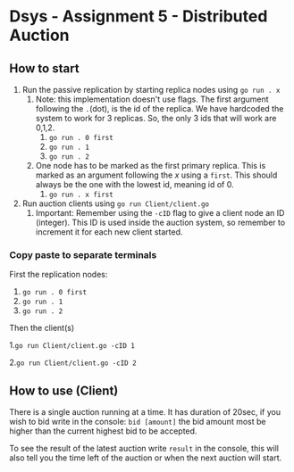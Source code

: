 # Dsys - Assignment 5 - Distributed Auction

## How to start

1. Run the passive replication by starting replica nodes using ```go run . x```
   1. Note: this implementation doesn't use flags. The first argument following the `.`(dot), is the id of the replica. We have hardcoded the system to work for 3 replicas. So, the only 3 ids that will work are 0,1,2.
      1. ```go run . 0 first```
      2. ```go run . 1```
      3. `go run . 2`
   2. One node has to be marked as the first primary replica. This is marked as an argument following the *x* using a ```first```. This should always be the one with the lowest id, meaning id of 0.
      1. ```go run . x first```
2. Run auction clients using `go run Client/client.go`
   1. Important: Remember using the `-cID` flag to give a client node an ID (integer). This ID is used inside the auction system, so remember to increment it for each new client started.

### Copy paste to separate terminals

First the replication nodes:

1. `go run . 0 first`
2. `go run . 1`
3. `go run . 2`

Then the client(s)

1.`go run Client/client.go -cID 1`

2.`go run Client/client.go -cID 2`

## How to use (Client)
There is a single auction running at a time. It has duration of 20sec, if you wish to bid write in the console: `bid [amount]` the bid amount most be higher than the current highest bid to be accepted.

To see the result of the latest auction write `result` in the console, this will also tell you the time left of the auction or when the next auction will start.